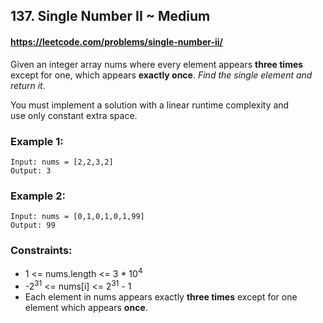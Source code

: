 <h2>137. Single Number II ~ Medium</h2>

#### https://leetcode.com/problems/single-number-ii/

<p>Given an integer array nums where&nbsp;every element appears <strong>three times</strong> except for one, which appears <strong>exactly once</strong>. <em>Find the single element and return it</em>.</p>

<p>You must&nbsp;implement a solution with a linear runtime complexity and use&nbsp;only constant&nbsp;extra space.</p>


<h3>Example 1:</h3>

```
Input: nums = [2,2,3,2]
Output: 3
```
<h3>Example 2:</h3>

```
Input: nums = [0,1,0,1,0,1,99]
Output: 99
```

<h3>Constraints:</h3>

<ul>
	<li>1 &lt;= nums.length &lt;= 3 * 10<sup>4</sup></li>
	<li>-2<sup>31</sup> &lt;= nums[i] &lt;= 2<sup>31</sup> - 1</li>
	<li>Each element in nums appears exactly <strong>three times</strong> except for one element which appears <strong>once</strong>.</li>
</ul>

